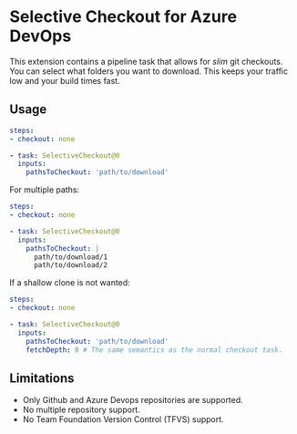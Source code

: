 # Selective Checkout for Azure DevOps

This extension contains a pipeline task that allows for *slim* git checkouts.
You can select what folders you want to download.
This keeps your traffic low and your build times fast.

## Usage

```yaml
steps:
- checkout: none

- task: SelectiveCheckout@0
  inputs:
    pathsToCheckout: 'path/to/download'
```

For multiple paths:

```yaml
steps:
- checkout: none

- task: SelectiveCheckout@0
  inputs:
    pathsToCheckout: |
      path/to/download/1
      path/to/download/2
```

If a shallow clone is not wanted:

```yaml
steps:
- checkout: none

- task: SelectiveCheckout@0
  inputs:
    pathsToCheckout: 'path/to/download'
    fetchDepth: 0 # The same semantics as the normal checkout task.
```

## Limitations

- Only Github and Azure Devops repositories are supported.
- No multiple repository support.
- No Team Foundation Version Control (TFVS) support.
